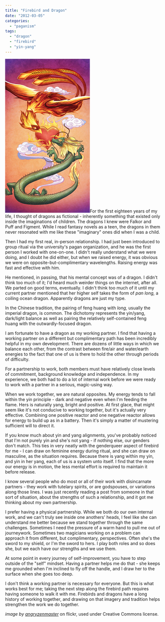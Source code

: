 ```yaml
---
title: "Firebird and Dragon"
date: "2012-03-05"
categories: 
  - "paganism"
tags: 
  - "dragon"
  - "firebird"
  - "yin-yang"
---
```


[![Dragon Phoenix Love](images/4909748000_bfb3cb47cc.jpg)](http://www.flickr.com/photos/angryzenmaster/4909748000/ "Dragon Phoenix Love by angryzenmaster, on Flickr")For the first eighteen years of my life, I thought of dragons as fictional - inherently something that existed only inside the imaginations of children. The dragons I knew were Falkor and Puff and Figment. While I read fantasy novels as a teen, the dragons in them never resonated with me like these "imaginary" ones did when I was a child.

Then I had my first real, in-person relationship. I had just been introduced to group ritual via the university's pagan organization, and he was the first person I worked with one-on-one. I didn't really understand what we were doing, and I doubt he did either, but when we raised energy, it was obvious we were on opposite-but-complimentary wavelengths. Raising energy was fast and effective with him.

He mentioned, in passing, that his mental concept was of a dragon. I didn't think too much of it; I'd heard much weirder things on the internet, after all. We parted on good terms, eventually. I didn't think too much of it until my current partner mentioned that her higher self takes the form of _pan long,_ a coiling ocean dragon. Apparently dragons are just my type.

In the Chinese tradition, the pairing of feng huang with _long,_ usually the imperial dragon, is common. The dichotomy represents the yin/yang, dark/light balance as well as pairing the relatively self-contained feng huang with the outwardly-focused dragon.

I am fortunate to have a dragon as my working partner. I find that having a working partner on a different but complimentary path has been incredibly helpful in my own development. There are dozens of little ways in which we balance each other, from the contrast between fire/air and water/earth energies to the fact that one of us is there to hold the other through periods of difficulty.

For a partnership to work, both members must have relatively close levels of commitment, background knowledge and independence. In my experience, we both had to do a lot of internal work before we were ready to work with a partner in a serious, magic-using way.

When we work together, we are natural opposites. My energy tends to fall within the yin principle - dark and negative even when I'm feeding the flame. Hers is naturally yang, bright and positive. At first glace, that might seem like it's not conducive to working together, but it's actually very effective. Combining one positive reactor and one negative reactor allows for energy to build up as in a battery. Then it's simply a matter of mustering sufficient will to direct it.

If you know much about yin and yang alignments, you've probably noticed that I'm not purely yin and she's not yang - if nothing else, our genders don't match. This ties in very neatly with the genderqueer aspect of firebird for me - I can draw on feminine energy during ritual, and she can draw on masculine, as the situation requires. Because there is yang within my yin, and yin in her yang, each of us is a system unto itself. I find that the more our energy is in motion, the less mental effort is required to maintain it before release.

I know several people who do most or all of their work with disincarnate partners - they work with tutelary spirits, or are godspouses, or variations along those lines. I was just recently reading a post from someone in that sort of situation, about the strengths of such a relationship, and it got me thinking about my own partnership.

I prefer having a physical partnership. While we both do our own internal work, and we can't truly see inside one anothers' heads, I feel like she can understand me better because we stand together through the same challenges. Sometimes I need the pressure of a warm hand to pull me out of journeywork. Sometimes two magicians working on a problem can approach it from different, but complimentary, perspectives. Often she's the sword to my shield, or I'm the sword to hers. I play both roles and so does she, but we each have our strengths and we use them.

At some point in every journey of self-improvement, you have to step outside of the "self" mindset. Having a partner helps me do that - she keeps me grounded when I'm inclined to fly off the handle, and I draw her to the surface when she goes too deep.

I don't think a working partner is necessary for everyone. But this is what works best for me; taking the next step along the firebird path requires having someone to walk it with me. Firebirds and dragons have a long history of working together, and drawing on that imagery and tradition helps strengthen the work we do together.

_image by [angryzenmaster](http://www.flickr.com/photos/angryzenmaster/4909748000/)_ on flickr, used under Creative Commons license.
